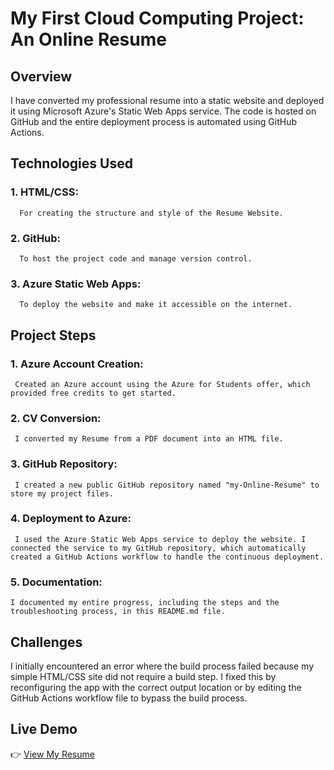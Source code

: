# My First Cloud Computing Project: An Online Resume  

## Overview  
I have converted my professional resume into a static website and deployed it using Microsoft Azure's Static Web Apps service. The code is hosted on GitHub and the entire deployment process is automated using GitHub Actions.  

## Technologies Used
 ### 1. HTML/CSS:
      For creating the structure and style of the Resume Website.
 ### 2. GitHub:
      To host the project code and manage version control.
 ### 3. Azure Static Web Apps:
      To deploy the website and make it accessible on the internet.

## Project Steps
 ### 1. Azure Account Creation:
     Created an Azure account using the Azure for Students offer, which provided free credits to get started.

 ### 2. CV Conversion:
     I converted my Resume from a PDF document into an HTML file.

 ### 3. GitHub Repository:
     I created a new public GitHub repository named "my-Online-Resume" to store my project files.

 ### 4. Deployment to Azure:
     I used the Azure Static Web Apps service to deploy the website. I connected the service to my GitHub repository, which automatically created a GitHub Actions workflow to handle the continuous deployment.

 ### 5. Documentation:
    I documented my entire progress, including the steps and the troubleshooting process, in this README.md file.

## Challenges 
I initially encountered an error where the build process failed because my simple HTML/CSS site did not require a build step. I fixed this by reconfiguring the app with the correct output location or by editing the GitHub Actions workflow file to bypass the build process.

## Live Demo  
👉 [View My Resume]()  
